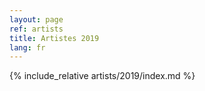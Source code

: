 ```yaml
---
layout: page
ref: artists
title: Artistes 2019
lang: fr
---
```


{% include_relative artists/2019/index.md %}
